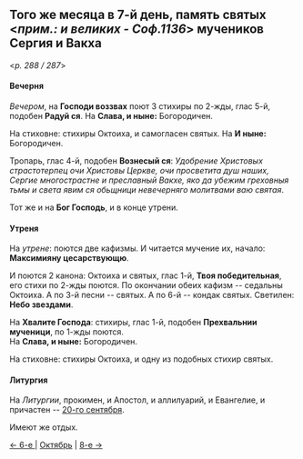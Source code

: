 
## Того же месяца в 7-й день, память святых <*прим.: и великих - Соф.1136*> мучеников Сергия и Вакха

<*p. 288 / 287*>

#### Вечерня

*Вечером*, на **Господи воззвах** поют 3 стихиры по 2-жды, глас 5-й, подобен **Радуй ся**. 
На **Слава, и ныне:** Богородичен. 

На стиховне: стихиры Октоиха, и самогласен святых. На **И ныне:** Богородичен. 

Тропарь, глас 4-й, подобен **Вознесый ся**: *Удобрение Христовых страстотерпец очи Христовы Церкве, очи 
просветита душ наших, Сергие многострастне и преславный Вакхе, яко да убежим греховныя тьмы и света 
явим ся обьщници невечерняго молитвами ваю святая*. 

Тот же и на **Бог Господь**, и в конце утрени. 

#### Утреня

На *утрене*: поются две кафизмы. 
И читается мучение их, начало: **Максимияну цесарствующю**. 

И поются 2 канона: Октоиха и святых, глас 1-й, **Твоя победительная**, его стихи по 2-жды поются. 
По окончании обеих кафизм -- седальны Октоиха. А по 3-й песни -- святых. 
А по 6-й -- кондак святых. 
Светилен: **Небо звездами**. 

На **Хвалите Господа**: стихиры, глас 1-й, подобен **Прехвальнии мученици**, по 1-жды поются.  
На **Слава, и ныне:** Богородичен. 

На стиховне: стихиры Октоиха, и одну из подобных стихир святых.  

#### Литургия

На *Литургии*, прокимен, и Апостол, и аллилуарий, и Евангелие, и причастен -- 
[20-го сентября](../09_september/09_20_AST.ru.md#Литургия). 

Имеют же отдых. 

[← 6-е ](10_06_AST.ru.md) | [Октябрь](README.md#7-й) | [8-е →](10_08_AST.ru.md)
